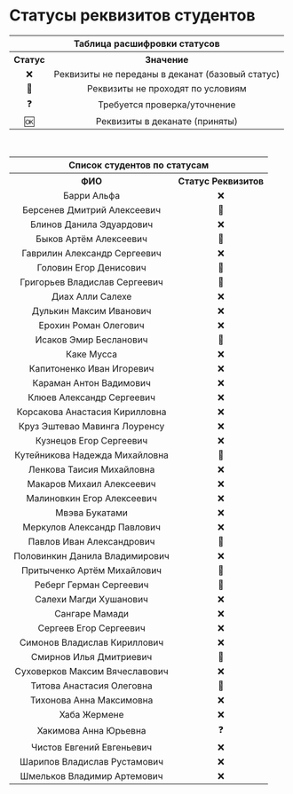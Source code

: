 # Статусы реквизитов студентов

<table align="center">
  <tr>
    <th colspan="2" align="center">Таблица расшифровки статусов</th>
  </tr>
  <tr>
    <th align="center">Статус</th>
    <th align="center">Значение</th>
  </tr>
  <tr>
    <td align="center">❌</td>
    <td align="center">Реквизиты не переданы в деканат (базовый статус)</td>
  </tr>
  <tr>
    <td align="center">🚫</td>
    <td align="center">Реквизиты не проходят по условиям</td>
  </tr>
  <tr>
    <td align="center">❓</td>
    <td align="center">Требуется проверка/уточнение</td>
  </tr>
  <tr>
    <td align="center">🆗</td>
    <td align="center">Реквизиты в деканате (приняты)</td>
  </tr>
</table>

<br>

<table align="center">
  <tr>
    <th colspan="2" align="center">Список студентов по статусам</th>
  </tr>
  <tr>
    <th align="center">ФИО</th>
    <th align="center">Статус Реквизитов</th>
  </tr>
  <tr><td align="center">Барри Альфа</td><td align="center">❌</td></tr>
  <tr><td align="center">Берсенев Дмитрий Алексеевич</td><td align="center">🚫</td></tr>
  <tr><td align="center">Блинов Данила Эдуардович</td><td align="center">❌</td></tr>
  <tr><td align="center">Быков Артём Алексеевич</td><td align="center">🚫</td></tr>
  <tr><td align="center">Гаврилин Александр Сергеевич</td><td align="center">❌</td></tr>
  <tr><td align="center">Головин Егор Денисович</td><td align="center">🚫</td></tr>
  <tr><td align="center">Григорьев Владислав Сергеевич</td><td align="center">🚫</td></tr>
  <tr><td align="center">Диах Алли Салехе</td><td align="center">❌</td></tr>
  <tr><td align="center">Дулькин Максим Иванович</td><td align="center">❌</td></tr>
  <tr><td align="center">Ерохин Роман Олегович</td><td align="center">❌</td></tr>
  <tr><td align="center">Исаков Эмир Бесланович</td><td align="center">🚫</td></tr>
  <tr><td align="center">Каке Мусса</td><td align="center">❌</td></tr>
  <tr><td align="center">Капитоненко Иван Игоревич</td><td align="center">❌</td></tr>
  <tr><td align="center">Караман Антон Вадимович</td><td align="center">❌</td></tr>
  <tr><td align="center">Клюев Александр Сергеевич</td><td align="center">❌</td></tr>
  <tr><td align="center">Корсакова Анастасия Кирилловна</td><td align="center">❌</td></tr>
  <tr><td align="center">Круз Эштевао Мавинга Лоуренсу</td><td align="center">❌</td></tr>
  <tr><td align="center">Кузнецов Егор Сергеевич</td><td align="center">❌</td></tr>
  <tr><td align="center">Кутейникова Надежда Михайловна</td><td align="center">🚫</td></tr>
  <tr><td align="center">Ленкова Таисия Михайловна</td><td align="center">❌</td></tr>
  <tr><td align="center">Макаров Михаил Алексеевич</td><td align="center">❌</td></tr>
  <tr><td align="center">Малиновкин Егор Алексеевич</td><td align="center">❌</td></tr>
  <tr><td align="center">Мвэва Букатами</td><td align="center">❌</td></tr>
  <tr><td align="center">Меркулов Александр Павлович</td><td align="center">❌</td></tr>
  <tr><td align="center">Павлов Иван Александрович</td><td align="center">🚫</td></tr>
  <tr><td align="center">Половинкин Данила Владимирович</td><td align="center">❌</td></tr>
  <tr><td align="center">Притыченко Артём Михайлович</td><td align="center">🚫</td></tr>
  <tr><td align="center">Реберг Герман Сергеевич</td><td align="center">🚫</td></tr>
  <tr><td align="center">Салехи Магди Хушанович</td><td align="center">❌</td></tr>
  <tr><td align="center">Сангаре Мамади</td><td align="center">❌</td></tr>
  <tr><td align="center">Сергеев Егор Сергеевич</td><td align="center">❌</td></tr>
  <tr><td align="center">Симонов Владислав Кириллович</td><td align="center">❌</td></tr>
  <tr><td align="center">Смирнов Илья Дмитриевич</td><td align="center">🚫</td></tr>
  <tr><td align="center">Суховерков Максим Вячеславович</td><td align="center">❌</td></tr>
  <tr><td align="center">Титова Анастасия Олеговна</td><td align="center">🚫</td></tr>
  <tr><td align="center">Тихонова Анна Максимовна</td><td align="center">❌</td></tr>
  <tr><td align="center">Хаба Жермене</td><td align="center">❌</td></tr>
  <tr><td align="center">Хакимова Анна Юрьевна</td><td align="center">❓</td></tr>
  <tr><td align="center">Чистов Евгений Евгеньевич</td><td align="center">❌</td></tr>
  <tr><td align="center">Шарипов Владислав Рустамович</td><td align="center">❌</td></tr>
  <tr><td align="center">Шмельков Владимир Артемович</td><td align="center">❌</td></tr>
</table>
